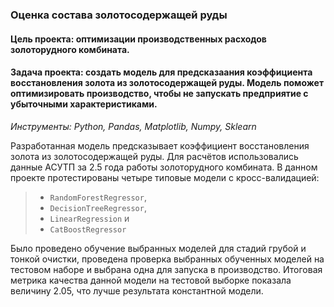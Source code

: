 ### Оценка состава золотосодержащей руды
####  Цель проекта: оптимизации производственных расходов золоторудного комбината.
####  Задача проекта: создать модель для предсказаания коэффициента восстановления золота из золотосодержащей руды. Модель поможет оптимизировать производство, чтобы не запускать предприятие с убыточными характеристиками.
*Инструменты: Python, Pandas, Matplotlib, Numpy, Sklearn*

Разработанная модель предсказывает коэффициент восстановления золота из золотосодержащей руды. Для расчётов использовались данные АСУТП за 2.5 года работы золоторудного комбината. В данном проекте протестированы четыре типовые модели с кросс-валидацией:
> - `RandomForestRegressor`,
> - `DecisionTreeRegressor`,
> - `LinearRegression` и
> - `CatBoostRegressor`

Было проведено обучение выбранных моделей для стадий грубой и тонкой очистки, проведена проверка выбранных обученных моделей на тестовом наборе и выбрана одна для запуска в производство. 
Итоговая метрика качества данной модели на тестовой выборке показала величину 2.05, что лучше результата константной модели.

